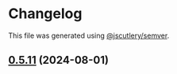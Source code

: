 # Changelog

This file was generated using [@jscutlery/semver](https://github.com/jscutlery/semver).

## [0.5.11](https://github.com/descope/descope-js/compare/angular-sdk-0.5.10...angular-sdk-0.5.11) (2024-08-01)
